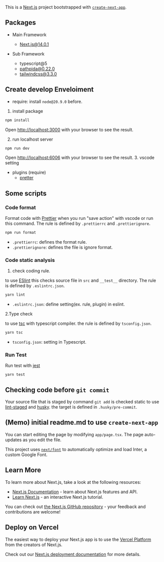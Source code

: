 This is a [Next.js](https://nextjs.org/) project bootstrapped with [`create-next-app`](https://github.com/vercel/next.js/tree/canary/packages/create-next-app).

## Packages

- Main Framework
  - Next.js@14.0.1

- Sub Framework
  - typescript@5
  - pathpida@0.22.0
  - tailwindcss@3.3.0

## Create develop Enveloiment

- require: install `node@20.9.0` before.
  
1. install package

```sh
npm install
```

Open [http://localhost:3000](http://localhost:3000) with your browser to see the result.

2. run localhost server

```bash
npm run dev
```

Open [http://localhost:6006](http://localhost:6006) with your browser to see the result.
3. vscode setting

- plugins (require)
  - [pretter](https://marketplace.visualstudio.com/items?itemName=esbenp.prettier-vscode)

## Some scripts

### Code format

Format code with [Prettier](https://prettier.io/) when you run "save action" with vscode or run this command. The rule is defined by `.prettierrc` and `.prettierignore`.

```bash
npm run format
```

- `.prettierrc`: defines the format rule.
- `.prettierignore`: defines the file is ignore format.

### Code static analysis

1. check coding rule.

to use [ESlint](https://eslint.org/)
this checks source file in `src` and `__test__` directory. The rule is defined by `.eslintrc.json`.

```bash
yarn lint
```

- `.eslintrc.json`: define setting(ex. rule, plugin) in eslint.

2.Type check

to use [tsc](https://www.typescriptlang.org/docs/handbook/compiler-options.html#handbook-content) with typescript compiler. the rule is defined by `tsconfig.json`.

```bash
yarn tsc
```

- `tsconfig.json`: setting in Typescript.

### Run Test

Run test with [jest](https://jestjs.io/ja/docs/api)

```
yarn test
```

## Checking code before `git commit`

Your source file that is staged by command `git add` is checked static
to use [lint-staged](https://github.com/lint-staged/lint-staged) and [husky](https://github.com/typicode/husky).
the target is defined in `.husky/pre-commit`.

## (Memo) initial readme.md to use `create-next-app`

You can start editing the page by modifying `app/page.tsx`. The page auto-updates as you edit the file.

This project uses [`next/font`](https://nextjs.org/docs/basic-features/font-optimization) to automatically optimize and load Inter, a custom Google Font.

## Learn More

To learn more about Next.js, take a look at the following resources:

- [Next.js Documentation](https://nextjs.org/docs) - learn about Next.js features and API.
- [Learn Next.js](https://nextjs.org/learn) - an interactive Next.js tutorial.

You can check out [the Next.js GitHub repository](https://github.com/vercel/next.js/) - your feedback and contributions are welcome!

## Deploy on Vercel

The easiest way to deploy your Next.js app is to use the [Vercel Platform](https://vercel.com/new?utm_medium=default-template&filter=next.js&utm_source=create-next-app&utm_campaign=create-next-app-readme) from the creators of Next.js.

Check out our [Next.js deployment documentation](https://nextjs.org/docs/deployment) for more details.
